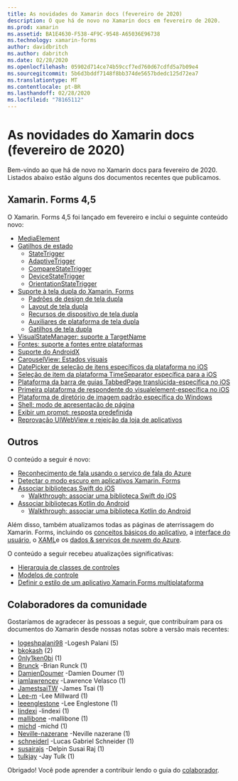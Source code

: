 ```yaml
---
title: As novidades do Xamarin docs (fevereiro de 2020)
description: O que há de novo no Xamarin docs em fevereiro de 2020.
ms.prod: xamarin
ms.assetid: BA1E4630-F538-4F9C-9548-A65036E96738
ms.technology: xamarin-forms
author: davidbritch
ms.author: dabritch
ms.date: 02/28/2020
ms.openlocfilehash: 05902d714ce74b59ccf7ed760d67cdfd5a7b09e4
ms.sourcegitcommit: 5b6d3bddf7148f8bb374de5657bdedc125d72ea7
ms.translationtype: MT
ms.contentlocale: pt-BR
ms.lasthandoff: 02/28/2020
ms.locfileid: "78165112"
---
```

# <a name="xamarin-docs-whats-new-february-2020"></a>As novidades do Xamarin docs (fevereiro de 2020)

Bem-vindo ao que há de novo no Xamarin docs para fevereiro de 2020. Listados abaixo estão alguns dos documentos recentes que publicamos.

## <a name="xamarinforms-45"></a>Xamarin. Forms 4,5

O Xamarin. Forms 4,5 foi lançado em fevereiro e inclui o seguinte conteúdo novo:

- [MediaElement](~/xamarin-forms/user-interface/mediaelement.md)
- [Gatilhos de estado](~/xamarin-forms/app-fundamentals/triggers.md#state-triggers)
  - [StateTrigger](~/xamarin-forms/app-fundamentals/triggers.md#state-trigger)
  - [AdaptiveTrigger](~/xamarin-forms/app-fundamentals/triggers.md#adaptive-trigger)
  - [CompareStateTrigger](~/xamarin-forms/app-fundamentals/triggers.md#compare-state-trigger)
  - [DeviceStateTrigger](~/xamarin-forms/app-fundamentals/triggers.md#device-state-trigger)
  - [OrientationStateTrigger](~/xamarin-forms/app-fundamentals/triggers.md#orientation-state-trigger)
- [Suporte à tela dupla do Xamarin. Forms](~/xamarin-forms/app-fundamentals/dual-screen/index.md)
  - [Padrões de design de tela dupla](~/xamarin-forms/app-fundamentals/dual-screen/design-patterns.md)
  - [Layout de tela dupla](~/xamarin-forms/app-fundamentals/dual-screen/twopaneview.md)
  - [Recursos de dispositivo de tela dupla](~/xamarin-forms/app-fundamentals/dual-screen/dual-screen-info.md)
  - [Auxiliares de plataforma de tela dupla](~/xamarin-forms/app-fundamentals/dual-screen/dual-screen-helper.md)
  - [Gatilhos de tela dupla](~/xamarin-forms/app-fundamentals/dual-screen/triggers.md)  
- [VisualStateManager: suporte a TargetName](~/xamarin-forms/user-interface/visual-state-manager.md#set-state-on-multiple-elements)
- [Fontes: suporte a fontes entre plataformas](~/xamarin-forms/user-interface/text/fonts.md#use-a-custom-font-preview)
- [Suporte do AndroidX](~/xamarin-forms/platform/android/androidx-migration.md)
- [CarouselView: Estados visuais](~/xamarin-forms/user-interface/carouselview/interaction.md#define-visual-states)
- [DatePicker de seleção de itens específicos da plataforma no iOS](~/xamarin-forms/platform/ios/datepicker-selection.md)
- [Seleção de item da plataforma TimeSeparator específica para a iOS](~/xamarin-forms/platform/ios/timepicker-selection.md)
- [Plataforma da barra de guias TabbedPage translúcida-específica no iOS](~/xamarin-forms/platform/ios/tabbedpage-translucent-tabbar.md)
- [Primeira plataforma de respondente do visualelement-específica no iOS](~/xamarin-forms/platform/ios/visualelement-first-responder.md)
- [Plataforma de diretório de imagem padrão específica do Windows](~/xamarin-forms/platform/windows/default-image-directory.md)
- [Shell: modo de apresentação de página](~/xamarin-forms/app-fundamentals/shell/configuration.md#set-page-presentation-mode)
- [Exibir um prompt: resposta predefinida](~/xamarin-forms/user-interface/pop-ups.md#display-a-prompt)
- [Reprovação UIWebView e rejeição da loja de aplicativos](~/xamarin-forms/user-interface/webview.md#uiwebview-deprecation-and-app-store-rejection-itms-90809)

## <a name="other"></a>Outros

O conteúdo a seguir é novo:

- [Reconhecimento de fala usando o serviço de fala do Azure](~/xamarin-forms/data-cloud/azure-cognitive-services/speech-recognition.md)
- [Detectar o modo escuro em aplicativos Xamarin. Forms](~/xamarin-forms/user-interface/theming/dark-mode.md)
- [Associar bibliotecas Swift do iOS](~/ios/platform/binding-swift/index.md)
  - [Walkthrough: associar uma biblioteca Swift do iOS](~/ios/platform/binding-swift/walkthrough.md)
- [Associar bibliotecas Kotlin do Android](~/android/platform/binding-kotlin-library/index.md)
  - [Walkthrough: associar uma biblioteca Kotlin do Android](~/android/platform/binding-kotlin-library/walkthrough.md)

Além disso, também atualizamos todas as páginas de aterrissagem do Xamarin. Forms, incluindo os [conceitos básicos do aplicativo](~/xamarin-forms/app-fundamentals/index.yml), a [interface do usuário](~/xamarin-forms/user-interface/index.yml), o [XAML](~/xamarin-forms/xaml/index.yml)e os [dados & serviços de nuvem do Azure](~/xamarin-forms/data-cloud/index.yml).

O conteúdo a seguir recebeu atualizações significativas:

- [Hierarquia de classes de controles](~/xamarin-forms/internals/class-hierarchy.md)
- [Modelos de controle](~/xamarin-forms/app-fundamentals/templates/control-template.md)
- [Definir o estilo de um aplicativo Xamarin.Forms multiplataforma](~/get-started/quickstarts/styling.md)

## <a name="community-contributors"></a>Colaboradores da comunidade

Gostaríamos de agradecer às pessoas a seguir, que contribuíram para os documentos do Xamarin desde nossas notas sobre a versão mais recentes:

- [logeshpalani98](https://github.com/logeshpalani98) -Logesh Palani (5)
- [bkokash](https://github.com/bkokash) (2)
- [0nly1ken0bi](https://github.com/0nly1ken0bi) (1)
- [Brunck](https://github.com/brunck) -Brian Runck (1)
- [DamienDoumer](https://github.com/DamienDoumer) -Damien Doumer (1)
- [iamlawrencev](https://github.com/iamlawrencev) -Lawrence Velasco (1)
- [JamestsaiTW](https://github.com/JamestsaiTW) -James Tsai (1)
- [Lee-m](https://github.com/lee-m) -Lee Millward (1)
- [leeenglestone](https://github.com/leeenglestone) -Lee Englestone (1)
- [lindexi](https://github.com/lindexi) -lindexi (1)
- [mallibone](https://github.com/mallibone) -mallibone (1)
- [michd](https://github.com/michd) -michd (1)
- [Neville-nazerane](https://github.com/neville-nazerane) -Neville nazerane (1)
- [schneiderl](https://github.com/schneiderl) -Lucas Gabriel Schneider (1)
- [susairajs](https://github.com/susairajs) -Delpin Susai Raj (1)
- [tulkjay](https://github.com/tulkjay) -Jay Tulk (1)

Obrigado! Você pode aprender a contribuir lendo o guia do [colaborador](https://github.com/MicrosoftDocs/xamarin-docs/blob/live/CONTRIBUTING.md).
